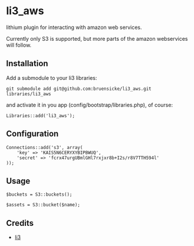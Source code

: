 # li3_aws

lithium plugin for interacting with amazon web services.

Currently only S3 is supported, but more parts of the amazon webservices will follow.

## Installation

Add a submodule to your li3 libraries:

	git submodule add git@github.com:bruensicke/li3_aws.git libraries/li3_aws

and activate it in you app (config/bootstrap/libraries.php), of course:

	Libraries::add('li3_aws');

## Configuration

	Connections::add('s3', array(
		'key' => 'KAIS5N6CERYXYBIPBWUQ',
		'secret' => 'fcrx47urgUBmlGHl7rxjxr8b+I2s/r8V7TTH594l'
	));

## Usage

	$buckets = S3::buckets();

	$assets = S3::bucket($name);

## Credits

* [li3](http://www.lithify.me)
